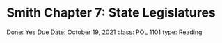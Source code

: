 # Smith Chapter 7: State Legislatures

Done: Yes
Due Date: October 19, 2021
class: POL 1101
type: Reading